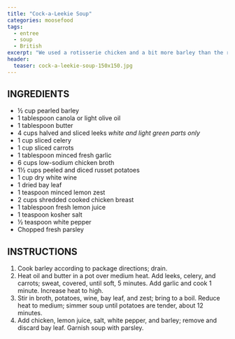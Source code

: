 ```yaml
---
title: "Cock-a-Leekie Soup"
categories: moosefood
tags: 
  - entree
  - soup
  - British
excerpt: "We used a rotisserie chicken and a bit more barley than the recipe specifies. We didn't have fresh parsley, so we added a small amount of dried parsley to the soup. We needed to use our large () pot. Serve with [prune-walnut bread](!SITE_URL!/prune-walnut-bread)."
header:
  teaser: cock-a-leekie-soup-150x150.jpg
---
```


## INGREDIENTS
* ½ cup pearled barley
* 1 tablespoon canola or light olive oil
* 1 tablespoon butter
* 4 cups halved and sliced leeks *white and light green parts only*
* 1 cup sliced celery
* 1 cup sliced carrots
* 1 tablespoon minced fresh garlic
* 6 cups low-sodium chicken broth
* 1½ cups peeled and diced russet potatoes
* 1 cup dry white wine
* 1 dried bay leaf
* 1 teaspoon minced lemon zest
* 2 cups shredded cooked chicken breast
* 1 tablespoon fresh lemon juice
* 1 teaspoon kosher salt
* ½ teaspoon white pepper
* Chopped fresh parsley

## INSTRUCTIONS
1. Cook barley according to package directions; drain.
2. Heat oil and butter in a pot over medium heat. Add leeks, celery, and carrots; sweat, covered, until soft, 5 minutes. Add garlic and cook 1 minute. Increase heat to high.
3. Stir in broth, potatoes, wine, bay leaf, and zest; bring to a boil. Reduce heat to medium; simmer soup until potatoes are tender, about 12 minutes.
4. Add chicken, lemon juice, salt, white pepper, and barley; remove and discard bay leaf. Garnish soup with parsley.
